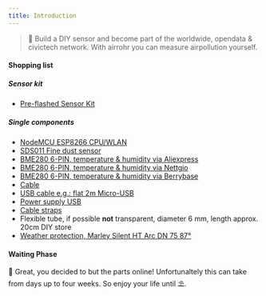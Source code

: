 ```yaml
---
title: Introduction
---
```

> 🚧 Build a DIY sensor and become part of the worldwide, opendata & civictech network. With airrohr you can measure airpollution yourself.


#### Shopping list
##### Sensor kit
* [Pre-flashed Sensor Kit](https://nettigo.eu/products/luftdaten-org-pl-kit-sds011-bme280)

##### Single components
* [NodeMCU ESP8266 CPU/WLAN](https://www.aliexpress.com/wholesale?groupsort=1&SortType=price_asc&SearchText=nodemcu+v3+esp8266+ch340)
* [SDS011 Fine dust sensor](http://www.aliexpress.com/wholesale?groupsort=1&SortType=price_asc&SearchText=sds011) 
* [BME280 6-PIN, temperature & humidity via Aliexpress](https://www.aliexpress.com/wholesale?catId=0&initiative_id=SB_20200308040440&SearchText=bme280+-5V+%2B3.3V)
* [BME280 6-PIN, temperature & humidity via Nettgio](https://nettigo.eu/products/module-pressure-humidity-and-temperature-sensor-bosch-bme280)
* [BME280 6-PIN, temperature & humidity via Berrybase](https://www.berrybase.de/bauelemente/sensoren-module/feuchtigkeit/bme680-breakout-board-4in1-sensor-f-252-r-temperatur-luftfeuchtigkeit-luftdruck-und-luftg-252-t)
* [Cable](http://www.aliexpress.com/wholesale?groupsort=1&SortType=price_asc&SearchText=Dupont+cable+20cm+female-female)
* [USB cable e.g.: flat 2m Micro-USB](https://www.aliexpress.com/wholesale?catId=0&initiative_id=SB_20200308040708&SearchText=micro+usb+flat+cable+2m)
* [Power supply USB](https://www.aliexpress.com/wholesale?catId=0&initiative_id=SB_20200308040834&SearchText=single+micro+usb+eu+power+supply)
* [Cable straps](https://www.aliexpress.com/wholesale?catId=0&initiative_id=SB_20200308040852&SearchText=cable+straps)
* Flexible tube, if possible **not** transparent, diameter 6 mm, length approx. 20cm DIY store
* [Weather protection, Marley Silent HT Arc DN 75 87°](https://www.bauhaus.info/rohrsysteme/marley-ht-bogen-/p/13625028)


#### Waiting Phase
🙌 Great, you decided to but the parts online! 
Unfortunaltely this can take from days up to four weeks. 
So enjoy your life until ⛱️.
